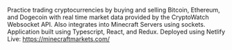 Practice trading cryptocurrencies by buying and selling Bitcoin, Ethereum, and Dogecoin with real time market data provided by the CryptoWatch Websocket API. Also integrates into Minecraft Servers using sockets. Application built using Typescript, React, and Redux. Deployed using Netlify
Live: https://minecraftmarkets.com/

